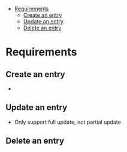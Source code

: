 - [Requirements](#requirements)
  - [Create an entry](#create-an-entry)
  - [Update an entry](#update-an-entry)
  - [Delete an entry](#delete-an-entry)

# Requirements
## Create an entry
* 

## Update an entry
* Only support full update, not partial update

## Delete an entry
